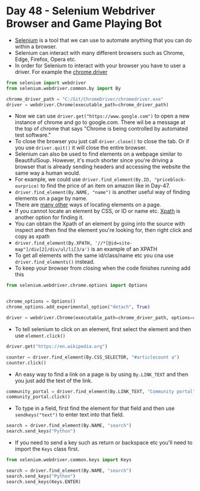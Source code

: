 # Day 48 - Selenium Webdriver Browser and Game Playing Bot

- [Selenium](https://www.selenium.dev/) is a tool that we can use to automate anything that you can do within a browser.
- Selenium can interact with many different browsers such as Chrome, Edge, Firefox, Opera etc.
- In order for Selenium to interact with your browser you have to user a driver. For example the [chrome driver](https://chromedriver.chromium.org/downloads)

```python
from selenium import webdriver
from selenium.webdriver.common.by import By

chrome_driver_path = "C:/Git/ChromeDriver/chromedriver.exe"
driver = webdriver.Chrome(executable_path=chrome_driver_path)
```

- Now we can use `driver.get("https://www.google.com")` to open a new instance of chrome and go to google.com. There wil be a message at the top of chrome that says "Chrome is being controlled by automated test software."
- To close the browser you just call `driver.close()` to close the tab. Or if you use `driver.quit()` it will close the entire browser.
- Selenium can also be used to find elements on a webpage similar to BeautifulSoup. However, it's much shorter since you're driving a browser that is already sending headers and accessing the website the same way a human would.
- For example, we could use `driver.find_element(By.ID, "priceblock-ourprice)` to find the price of an item on amazon like in Day-47.
- `driver.find_element(By.NAME, "name")` is another useful way of finding elements on a page by name.
- There are [many other](https://selenium-python.readthedocs.io/locating-elements.html) ways of locating elements on a page.
- If you cannot locate an element by CSS, or ID or name etc. [Xpath](https://www.w3schools.com/xml/xpath_intro.asp) is another option for finding it.
- You can obtain the Xpath of an element by going into the source with inspect and then find the element you're looking for, then right click and copy as xpath
- `driver.find_element(By.XPATH, '//*[@id=site-map"]/div[2]/div/ul/li[3/a')` is an example of an XPATH
- To get all elements with the same id/class/name etc you cna use `driver.find_elements()` instead.
- To keep your browser from closing when the code finishes running add this
```python
from selenium.webdriver.chrome.options import Options


chrome_options = Options()
chrome_options.add_experimental_option("detach", True)

driver = webdriver.Chrome(executable_path=chrome_driver_path, options=chrome_options)
```
- To tell selenium to click on an element, first select the element and then use `element.click()`
```python
driver.get("https://en.wikipedia.org")

counter = driver.find_element(By.CSS_SELECTOR, "#articlecount a")
counter.click()
```

- An easy way to find a link on a page is by using `By.LINK_TEXT` and then you just add the text of the link.
```python
community_portal = driver.find_element(By.LINK_TEXT, "Community portal")
community_portal.click()
```
- To type in a field, first find the element for that field and then use `sendkeys("text")` to enter text into that field.
```python
search = driver.find_element(By.NAME, "search")
search.send_keys("Python")
```
- If you need to send a key such as return or backspace etc you'll need to import the `Keys` class first.
```python
from selenium.webdriver.common.keys import Keys

search = driver.find_element(By.NAME, "search")
search.send_keys("Python")
search.send_keys(Keys.ENTER)
```